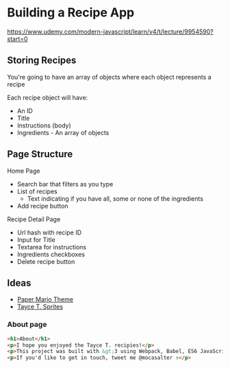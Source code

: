 # Building a Recipe App

https://www.udemy.com/modern-javascript/learn/v4/t/lecture/9954590?start=0

## Storing Recipes
You're going to have an array of objects where each object represents a recipe

Each recipe object will have:
* An ID
* Title
* Instructions (body)
* Ingredients - An array of objects

## Page Structure

Home Page
* Search bar that filters as you type
* List of recipes
    * Text indicating if you have all, some or none of the ingredients
* Add recipe button

Recipe Detail Page
* Url hash with recipe ID
* Input for Title
* Textarea for instructions
* Ingredients checkboxes
* Delete recipe button

## Ideas
* [Paper Mario Theme](https://www.mariowiki.com/List_of_Tayce_T._recipes)
* [Tayce T. Sprites](https://www.spriters-resource.com/fullview/106157/)

### About page
```html
<h1>About</h1>
<p>I hope you enjoyed the Tayce T. recipies!</p>
<p>This project was built with &gt;3 using Webpack, Babel, ES6 JavaScript (look Ma, no jQuery!), Sass and <a href="https://surge.sh/" arget="_blank">Surge</a> for super simple hosting. If you want to take a look under the hood, <a href="#" target="_blank">here's the repo</a>.</p>
<p>If you'd like to get in touch, tweet me @mocasalter ✌</p>
```